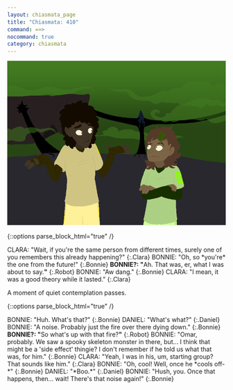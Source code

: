 ```yaml
---
layout: chiasmata_page
title: "Chiasmata: 410"
command: =≃>
nocommand: true
category: chiasmata
---
```


![410](/chiasmata/images/narrative/407.png)

{::options parse_block_html="true" /}
<div class="dialogue">
CLARA: "Wait, if you're the same person from different times, surely one of you remembers this already happening?" 
{:.Clara}
BONNIE: "Oh, so *you're* the one from the future!" 
{:.Bonnie}
<b>BONNIE?: "</b><span class="Bonnie">Ah. That was, er, what I was about to say.</span><b>"</b> 
{:.Robot}
BONNIE: "Aw dang." 
{:.Bonnie}
CLARA: "I mean, it was a good theory while it lasted." 
{:.Clara}
</div>

A moment of quiet contemplation passes.

{::options parse_block_html="true" /}
<div class="dialogue">
BONNIE: "Huh. What's that?" 
{:.Bonnie}
DANIEL: "What's what?" 
{:.Daniel}
BONNIE: "A noise. Probably just the fire over there dying down." 
{:.Bonnie}
<b>BONNIE?: "</b><span class="Bonnie">So what's up with that fire?</span><b>"</b> 
{:.Robot}
BONNIE: "Omar, probably. We saw a spooky skeleton monster in there, but... I think that might be a 'side effect' thingie? I don't remember if he told us what that was, for him." 
{:.Bonnie}
CLARA: "Yeah, I was in his, um, starting group? That sounds like him." 
{:.Clara}
BONNIE: "Oh, cool! Well, once he *cools off-*" 
{:.Bonnie}
DANIEL: "*Boo.*" 
{:.Daniel}
BONNIE: "Hush, you. Once that happens, then... wait! There's that noise again!" 
{:.Bonnie}
</div>